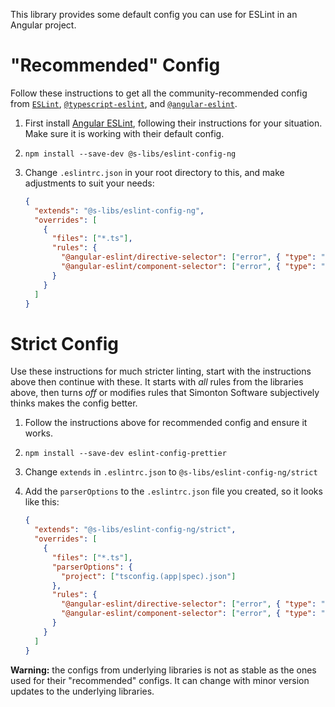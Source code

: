 This library provides some default config you can use for ESLint in an Angular project.

# "Recommended" Config

Follow these instructions to get all the community-recommended config from [`ESLint`](https://eslint.org/docs/rules/),
[`@typescript-eslint`](https://github.com/typescript-eslint/typescript-eslint/blob/master/packages/eslint-plugin/src/configs/eslint-recommended.ts), and [`@angular-eslint`](https://github.com/angular-eslint/angular-eslint).

1. First install [Angular ESLint](https://github.com/angular-eslint/angular-eslint), following their instructions for your situation. Make sure it is working with their default config.
1. `npm install --save-dev @s-libs/eslint-config-ng`
1. Change `.eslintrc.json` in your root directory to this, and make adjustments to suit your needs:

   ```json
   {
     "extends": "@s-libs/eslint-config-ng",
     "overrides": [
       {
         "files": ["*.ts"],
         "rules": {
           "@angular-eslint/directive-selector": ["error", { "type": "attribute", "prefix": "app", "style": "camelCase" }],
           "@angular-eslint/component-selector": ["error", { "type": "element", "prefix": "app", "style": "kebab-case" }]
         }
       }
     ]
   }
   ```

# Strict Config

Use these instructions for much stricter linting, start with the instructions above then continue with these. It starts with _all_ rules from the libraries above, then turns _off_ or modifies rules that Simonton Software subjectively thinks makes the config better.

1. Follow the instructions above for recommended config and ensure it works.
1. `npm install --save-dev eslint-config-prettier`
1. Change `extends` in `.eslintrc.json` to `@s-libs/eslint-config-ng/strict`
1. Add the `parserOptions` to the `.eslintrc.json` file you created, so it looks like this:

   ```json
   {
     "extends": "@s-libs/eslint-config-ng/strict",
     "overrides": [
       {
         "files": ["*.ts"],
         "parserOptions": {
           "project": ["tsconfig.(app|spec).json"]
         },
         "rules": {
           "@angular-eslint/directive-selector": ["error", { "type": "attribute", "prefix": "app", "style": "camelCase" }],
           "@angular-eslint/component-selector": ["error", { "type": "element", "prefix": "app", "style": "kebab-case" }]
         }
       }
     ]
   }
   ```

**Warning:** the configs from underlying libraries is not as stable as the ones used for their "recommended" configs. It can change with minor version updates to the underlying libraries.
